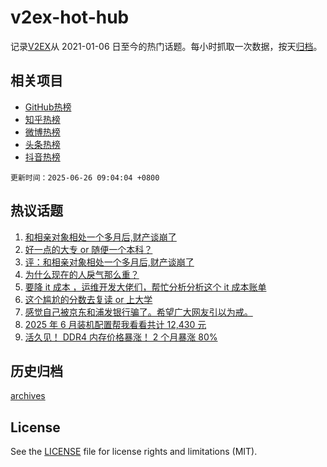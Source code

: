 # v2ex-hot-hub

 记录[V2EX](https://www.v2ex.com/)从 2021-01-06 日至今的热门话题。每小时抓取一次数据，按天[归档](archives)。
 
 ## 相关项目

- [GitHub热榜](https://github.com/lonnyzhang423/github-hot-hub)
- [知乎热榜](https://github.com/lonnyzhang423/zhihu-hot-hub)
- [微博热榜](https://github.com/lonnyzhang423/weibo-hot-hub)
- [头条热榜](https://github.com/lonnyzhang423/toutiao-hot-hub)
- [抖音热榜](https://github.com/lonnyzhang423/douyin-hot-hub)


 `更新时间：2025-06-26 09:04:04 +0800`

## 热议话题

1. [和相亲对象相处一个多月后,财产谈崩了](https://www.v2ex.com/t/1140837)
1. [好一点的大专 or 随便一个本科？](https://www.v2ex.com/t/1140862)
1. [评：和相亲对象相处一个多月后,财产谈崩了](https://www.v2ex.com/t/1140975)
1. [为什么现在的人戾气那么重？](https://www.v2ex.com/t/1140854)
1. [要降 it 成本 ，运维开发大佬们，帮忙分析分析这个 it 成本账单](https://www.v2ex.com/t/1140804)
1. [这个尴尬的分数去复读 or 上大学](https://www.v2ex.com/t/1140828)
1. [感觉自己被京东和浦发银行骗了。希望广大网友引以为戒。](https://www.v2ex.com/t/1140906)
1. [2025 年 6 月装机配置帮我看看共计 12,430 元](https://www.v2ex.com/t/1140825)
1. [活久见！ DDR4 内存价格暴涨！ 2 个月暴涨 80%](https://www.v2ex.com/t/1140799)

## 历史归档

[archives](archives)

## License

See the [LICENSE](LICENSE) file for license rights and limitations (MIT).
